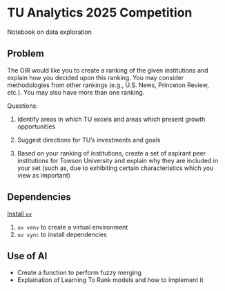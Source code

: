 # TU Analytics 2025 Competition 

Notebook on data exploration

## Problem 

The OIR would like you to create a ranking of the given institutions and explain how you decided upon this ranking. You may consider methodologies from other rankings (e.g., U.S. News, Princeton Review, etc.). You may also have more than one ranking.

Questions:

1. Identify areas in which TU excels and areas which present growth opportunities

2. Suggest directions for TU’s investments and goals

3. Based on your ranking of institutions, create a set of aspirant peer institutions for Towson University and explain why they are included in your set (such as, due to exhibiting certain characteristics which you view as important)

## Dependencies

[Install `uv`](https://docs.astral.sh/uv/getting-started/installation/)

1. `uv venv` to create a virtual environment
2. `uv sync` to install dependencies

## Use of AI

- Create a function to perform fuzzy merging
- Explaination of Learning To Rank models and how to implement it